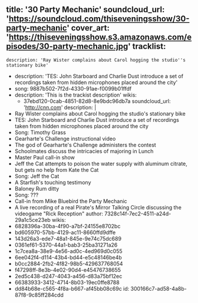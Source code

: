 title: '30 Party Mechanic'
soundcloud_url: 'https://soundcloud.com/thiseveningsshow/30-party-mechanic'
cover_art: 'https://thiseveningsshow.s3.amazonaws.com/episodes/30-party-mechanic.jpg'
tracklist:
  -
    description: 'Ray Wister complains about Carol hogging the studio''s stationary bike'
  -
    description: 'TES: John Starboard and Charlie Dust introduce a set of recordings taken from hidden microphones placed around the city'
  -
    song: 9887b502-7f2d-4330-91ae-f0099b01ffdf
  -
    description: 'This is the trackist description'
    wikis:
      - 37ebd120-0cab-4851-82d8-8e9bdc96db7a
    soundcloud_url: 'http://cnn.com'
description: |
  - Ray Wister complains about Carol hogging the studio's stationary bike
  - TES: John Starboard and Charlie Dust introduce a set of recordings taken from hidden microphones placed around the city
  - Song: Timothy Grass
  - Gearharte's Challenge instructional video
  - The god of Gearharte's Challenge administers the contest
  - Schoolmates discuss the intricacies of majoring in Lunch
  - Master Paul call-in show
  - Jeff the Cat attempts to poison the water supply with aluminum citrate, but gets no help from Kate the Cat
  - Song: Jeff the Cat
  - A Starfish's touching testimony
  - Baloney Rum ditty
  - Song: ???
  - Call-in from Mike Bluebird the Party Mechanic
  - A live recording of a real Pirate's Mirror Talking Circle discussing the videogame "Rick Reception"
author: 7328c14f-7ec2-4511-a24d-29a1c5ce23eb
wikis:
  - 6828396a-30ba-4f90-a7bf-24155e8702bc
  - bd605970-57bb-4129-ac11-8660ffd9dffe
  - 143d26a3-ede7-48a1-845e-9e74c75dc689
  - 0361ef61-5370-44a1-bab3-25ba31271a26
  - 1c7cea8a-38e9-4e56-ad0c-4ed969d0c055
  - 6ee042f4-d114-43b4-bd44-e5c48146be4b
  - b0cc2884-2fb2-4f82-98b5-429637768054
  - f47298ff-8e3b-4e02-90d4-e45476738655
  - 2ed5c438-d247-4043-a456-d83a75bf12ec
  - 66383933-3412-4714-8b03-19ec0ffe8788
  - dd84b68e-c565-4f8a-b667-af45bb08c69c
id: 300166c7-ad58-4a8b-87f8-9c85ff284cdd
